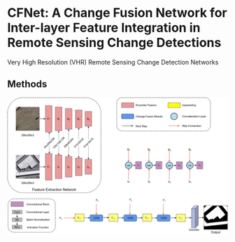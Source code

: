 # CFNet: A Change Fusion Network for Inter-layer Feature Integration in Remote Sensing Change Detections
Very High Resolution (VHR) Remote Sensing Change Detection Networks

Methods
-----------------
<img width="1096" alt="image" src="images/all.jpg">
